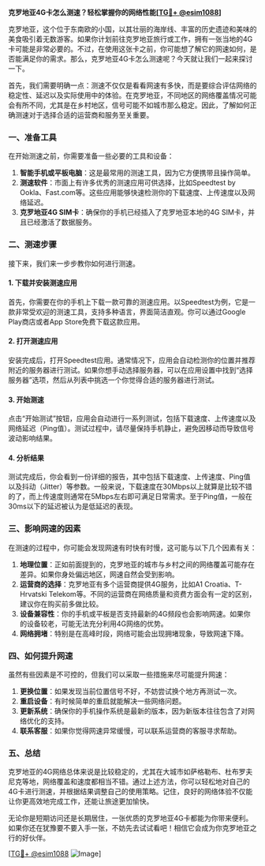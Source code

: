 **克罗地亚4G卡怎么测速？轻松掌握你的网络性能[[TG💪+ @esim1088](https://t.me/s/esim1088)]**

克罗地亚，这个位于东南欧的小国，以其壮丽的海岸线、丰富的历史遗迹和美味的美食吸引着无数游客。如果你计划前往克罗地亚旅行或工作，拥有一张当地的4G卡可能是非常必要的。不过，在使用这张卡之前，你可能想了解它的网速如何，是否能满足你的需求。那么，克罗地亚4G卡怎么测速呢？今天就让我们一起来探讨一下。

首先，我们需要明确一点：测速不仅仅是看看网速有多快，而是要综合评估网络的稳定性、延迟以及实际使用中的体验。在克罗地亚，不同地区的网络覆盖情况可能会有所不同，尤其是在乡村地区，信号可能不如城市那么稳定。因此，了解如何正确测速对于选择合适的运营商和服务至关重要。

### **一、准备工具**

在开始测速之前，你需要准备一些必要的工具和设备：

1. **智能手机或平板电脑**：这是最常用的测速工具，因为它方便携带且操作简单。
2. **测速软件**：市面上有许多优秀的测速应用可供选择，比如Speedtest by Ookla、Fast.com等。这些应用能够快速检测你的下载速度、上传速度以及网络延迟。
3. **克罗地亚4G SIM卡**：确保你的手机已经插入了克罗地亚本地的4G SIM卡，并且已经激活了数据服务。

### **二、测速步骤**

接下来，我们来一步步教你如何进行测速。

#### **1. 下载并安装测速应用**

首先，你需要在你的手机上下载一款可靠的测速应用。以Speedtest为例，它是一款非常受欢迎的测速工具，支持多种语言，界面简洁直观。你可以通过Google Play商店或者App Store免费下载这款应用。

#### **2. 打开测速应用**

安装完成后，打开Speedtest应用。通常情况下，应用会自动检测你的位置并推荐附近的服务器进行测试。如果你想手动选择服务器，可以在应用设置中找到“选择服务器”选项，然后从列表中挑选一个你觉得合适的服务器进行测试。

#### **3. 开始测速**

点击“开始测试”按钮，应用会自动进行一系列测试，包括下载速度、上传速度以及网络延迟（Ping值）。测试过程中，请尽量保持手机静止，避免因移动而导致信号波动影响结果。

#### **4. 分析结果**

测试完成后，你会看到一份详细的报告，其中包括下载速度、上传速度、Ping值以及抖动（Jitter）等参数。一般来说，下载速度在30Mbps以上就算是比较不错的了，而上传速度则通常在5Mbps左右即可满足日常需求。至于Ping值，一般在30ms以下的延迟被认为是低延迟的表现。

### **三、影响网速的因素**

在测速的过程中，你可能会发现网速有时快有时慢，这可能与以下几个因素有关：

1. **地理位置**：正如前面提到的，克罗地亚的城市与乡村之间的网络覆盖可能存在差异。如果你身处偏远地区，网速自然会受到影响。
2. **运营商的选择**：克罗地亚有多个运营商提供4G服务，比如A1 Croatia、T-Hrvatski Telekom等。不同的运营商在网络质量和资费方面会有一定的区别，建议你在购买前多做比较。
3. **设备兼容性**：你的手机或平板是否支持最新的4G频段也会影响网速。如果你的设备较老，可能无法充分利用4G网络的优势。
4. **网络拥堵**：特别是在高峰时段，网络可能会出现拥堵现象，导致网速下降。

### **四、如何提升网速**

虽然有些因素是不可控的，但我们可以采取一些措施来尽可能提升网速：

1. **更换位置**：如果发现当前位置信号不好，不妨尝试换个地方再测试一次。
2. **重启设备**：有时候简单的重启就能解决一些网络问题。
3. **更新系统**：确保你的手机操作系统是最新的版本，因为新版本往往包含了对网络优化的支持。
4. **联系客服**：如果你觉得网速异常缓慢，可以联系运营商的客服寻求帮助。

### **五、总结**

克罗地亚的4G网络总体来说是比较稳定的，尤其在大城市如萨格勒布、杜布罗夫尼克等地，网络覆盖和速度都相当不错。通过上述方法，你可以轻松地对自己的4G卡进行测速，并根据结果调整自己的使用策略。记住，良好的网络体验不仅能让你更高效地完成工作，还能让旅途更加愉快。

无论你是短期访问还是长期居住，一张优质的克罗地亚4G卡都能为你带来便利。如果你还在犹豫要不要入手一张，不妨先去试试看吧！相信它会成为你克罗地亚之行的好伙伴。

[[TG💪+ @esim1088](https://t.me/s/esim1088) ![Image](https://i.postimg.cc/4NQfJmqS/Snipaste-2025-05-13-00-14-12.png)]